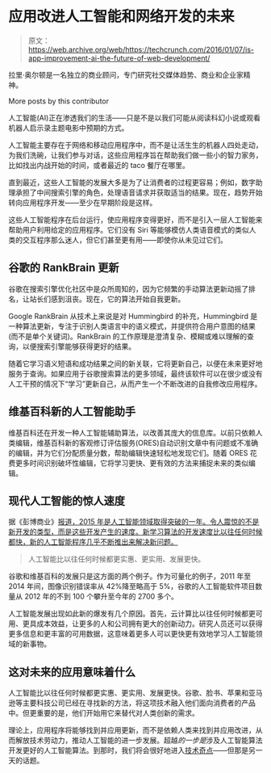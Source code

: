 # 应用改进人工智能和网络开发的未来

> 原文：<https://web.archive.org/web/https://techcrunch.com/2016/01/07/is-app-improvement-ai-the-future-of-web-development/>

拉里·奥尔顿是一名独立的商业顾问，专门研究社交媒体趋势、商业和企业家精神。

More posts by this contributor

人工智能(AI)正在渗透我们的生活——只是不是以我们可能从阅读科幻小说或观看机器人启示录主题电影中预期的方式。

人工智能主要存在于网络和移动应用程序中，而不是让活生生的机器人四处走动，为我们洗碗，让我们参与对话，这些应用程序旨在帮助我们做一些小的智力家务，比如找出内战开始的时间，或者最近的 taco 餐厅在哪里。

直到最近，这些人工智能的发展大多是为了让消费者的过程更容易；例如，数字助理承担了中间搜索引擎的角色，处理语音请求并获取适当的结果。现在，趋势开始转向应用程序开发——至少在早期阶段是这样。

这些人工智能程序在后台运行，使应用程序变得更好，而不是引入一层人工智能来帮助用户利用给定的应用程序。它们没有 Siri 等能够模仿人类语音模式的类似人类的交互程序那么迷人，但它们甚至更有用——即使你从未见过它们。

## 谷歌的 RankBrain 更新

谷歌在搜索引擎优化社区中是众所周知的，因为它频繁的手动算法更新动摇了排名，让站长们感到沮丧。现在，它的算法开始自我更新。

Google RankBrain 从技术上来说是对 Hummingbird 的补充，Hummingbird 是一种算法更新，专注于识别人类语言中的语义模式，并提供符合用户意图的结果(而不是单个关键词)。RankBrain 的工作原理是澄清复杂、模糊或难以理解的查询，以便搜索引擎能够获得更好的结果。

随着它学习语义短语和成功结果之间的新关联，它将更新自己，以便在未来更好地服务于查询。如果应用于谷歌搜索算法的更多领域，最终该软件可以在很少或没有人工干预的情况下“学习”更新自己，从而产生一个不断改进的自我修改应用程序。

## 维基百科新的人工智能助手

维基百科还在开发一种人工智能辅助算法，以改善其庞大的信息库。以前只依赖人类编辑，维基百科新的客观修订评估服务(ORES)自动识别文章中有问题或不准确的编辑，并为它们分配质量分数，帮助编辑快速轻松地发现它们。随着 ORES 花费更多时间识别破坏性编辑，它将学习更快、更有效的方法来捕捉未来的类似编辑。

## 现代人工智能的惊人速度

据《彭博商业》[报道，2015 年是人工智能领域取得突破的一年。令人震惊的不是新开发的类型，而是这些开发产生的速度。新学习算法的开发速度比以往任何时候都快，新的人工智能程序几乎不断推出来解决新问题。](https://web.archive.org/web/20230314214419/http://www.bloomberg.com/news/articles/2015-12-08/why-2015-was-a-breakthrough-year-in-artificial-intelligence)

> 人工智能比以往任何时候都更实惠、更实用、发展更快。

谷歌和维基百科的发展只是这方面的两个例子。作为可量化的例子，2011 年至 2014 年间，图像识别错误率从 42%降至略高于 5%，谷歌的人工智能软件项目数量从 2012 年的不到 100 个攀升至今年的 2700 多个。

人工智能发展出现如此新的爆发有几个原因。首先，云计算比以往任何时候都更可用、更具成本效益，让更多的人和公司拥有更大的创新动力。研究人员还可以获得更多信息和更丰富的可用数据，这意味着更多人可以更快更有效地学习人工智能领域的新事物。

## 这对未来的应用意味着什么

人工智能比以往任何时候都更实惠、更实用、发展更快。谷歌、脸书、苹果和亚马逊等主要科技公司已经在寻找新的方法，将这项技术融入他们面向消费者的产品中。但更重要的是，他们开始用它来替代对人类创新的需求。

理论上，应用程序将能够找到并应用更新，而不是依赖人类来找到并应用改进，从而解放技术劳动力，推动人工智能的进一步发展。超越*的一步是*涉及人工智能算法开发更好的人工智能算法。到那时，我们将会很好地进入[技术奇点](https://web.archive.org/web/20230314214419/https://en.wikipedia.org/wiki/Technological_singularity)——但那是另一天的话题。
